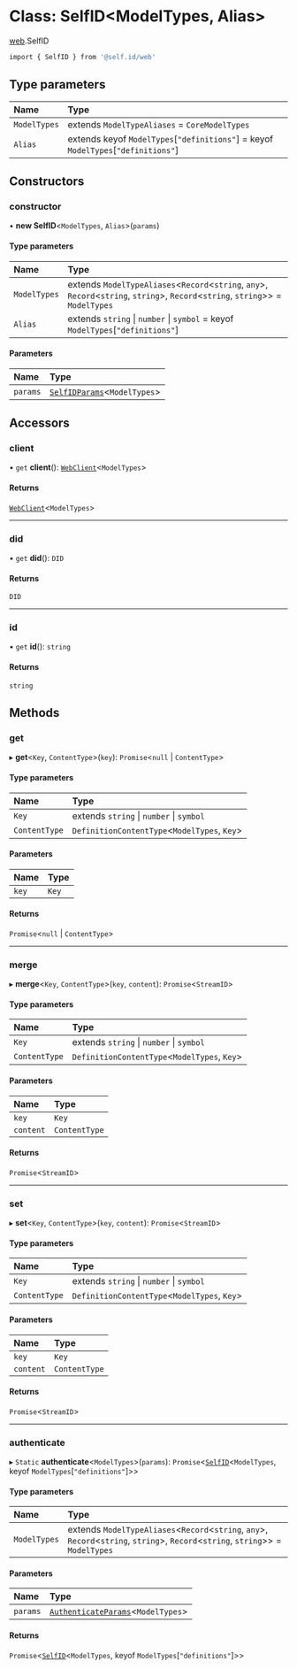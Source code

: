 # Class: SelfID<ModelTypes, Alias\>

[web](../modules/web.md).SelfID

```sh
import { SelfID } from '@self.id/web'
```

## Type parameters

| Name | Type |
| :------ | :------ |
| `ModelTypes` | extends `ModelTypeAliases` = `CoreModelTypes` |
| `Alias` | extends keyof `ModelTypes`[``"definitions"``] = keyof `ModelTypes`[``"definitions"``] |

## Constructors

### constructor

• **new SelfID**<`ModelTypes`, `Alias`\>(`params`)

#### Type parameters

| Name | Type |
| :------ | :------ |
| `ModelTypes` | extends `ModelTypeAliases`<`Record`<`string`, `any`\>, `Record`<`string`, `string`\>, `Record`<`string`, `string`\>\> = `ModelTypes` |
| `Alias` | extends `string` \| `number` \| `symbol` = keyof `ModelTypes`[``"definitions"``] |

#### Parameters

| Name | Type |
| :------ | :------ |
| `params` | [`SelfIDParams`](../modules/web.md#selfidparams)<`ModelTypes`\> |

## Accessors

### client

• `get` **client**(): [`WebClient`](web.WebClient.md)<`ModelTypes`\>

#### Returns

[`WebClient`](web.WebClient.md)<`ModelTypes`\>

___

### did

• `get` **did**(): `DID`

#### Returns

`DID`

___

### id

• `get` **id**(): `string`

#### Returns

`string`

## Methods

### get

▸ **get**<`Key`, `ContentType`\>(`key`): `Promise`<``null`` \| `ContentType`\>

#### Type parameters

| Name | Type |
| :------ | :------ |
| `Key` | extends `string` \| `number` \| `symbol` |
| `ContentType` | `DefinitionContentType`<`ModelTypes`, `Key`\> |

#### Parameters

| Name | Type |
| :------ | :------ |
| `key` | `Key` |

#### Returns

`Promise`<``null`` \| `ContentType`\>

___

### merge

▸ **merge**<`Key`, `ContentType`\>(`key`, `content`): `Promise`<`StreamID`\>

#### Type parameters

| Name | Type |
| :------ | :------ |
| `Key` | extends `string` \| `number` \| `symbol` |
| `ContentType` | `DefinitionContentType`<`ModelTypes`, `Key`\> |

#### Parameters

| Name | Type |
| :------ | :------ |
| `key` | `Key` |
| `content` | `ContentType` |

#### Returns

`Promise`<`StreamID`\>

___

### set

▸ **set**<`Key`, `ContentType`\>(`key`, `content`): `Promise`<`StreamID`\>

#### Type parameters

| Name | Type |
| :------ | :------ |
| `Key` | extends `string` \| `number` \| `symbol` |
| `ContentType` | `DefinitionContentType`<`ModelTypes`, `Key`\> |

#### Parameters

| Name | Type |
| :------ | :------ |
| `key` | `Key` |
| `content` | `ContentType` |

#### Returns

`Promise`<`StreamID`\>

___

### authenticate

▸ `Static` **authenticate**<`ModelTypes`\>(`params`): `Promise`<[`SelfID`](web.SelfID.md)<`ModelTypes`, keyof `ModelTypes`[``"definitions"``]\>\>

#### Type parameters

| Name | Type |
| :------ | :------ |
| `ModelTypes` | extends `ModelTypeAliases`<`Record`<`string`, `any`\>, `Record`<`string`, `string`\>, `Record`<`string`, `string`\>\> = `ModelTypes` |

#### Parameters

| Name | Type |
| :------ | :------ |
| `params` | [`AuthenticateParams`](../modules/web.md#authenticateparams)<`ModelTypes`\> |

#### Returns

`Promise`<[`SelfID`](web.SelfID.md)<`ModelTypes`, keyof `ModelTypes`[``"definitions"``]\>\>
